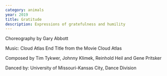 ```yaml
---
category: animals
year: 2019
title: Gratitude
description: Expressions of gratefulness and humility
---
```

Choreography by Gary Abbott

Music: Cloud Atlas End Title from the Movie Cloud Atlas

Composed by Tim Tykwer, Johnny Klimek, Reinhold Heil and Gene Pritsker

Danced by: University of Missouri-Kansas City, Dance Division